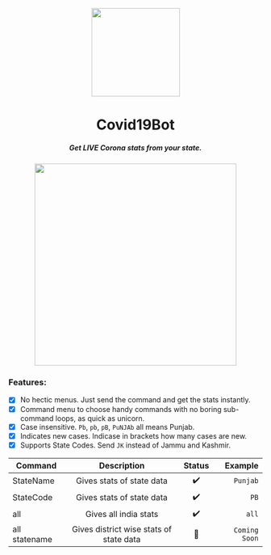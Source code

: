 <p align="center"><img src="https://image.flaticon.com/icons/svg/2785/2785741.svg" align="center" width="175"></p>
<h1 align="center">Covid19Bot</h1>
<h5 align="center">Get LIVE Corona stats from your state.</h5>

<p align="center"><img src="https://user-images.githubusercontent.com/30543444/79143317-ac94d900-7dda-11ea-9629-ae4be595328b.png" align="center" width="400"></p>

### Features:
- [x] No hectic menus. Just send the command and get the stats instantly.
- [x] Command menu to choose handy commands with no boring sub-command loops, as quick as unicorn.
- [x] Case insensitive. `Pb`, `pb`, `pB`, `PuNJAb` all means Punjab.
- [x] Indicates new cases. Indicase in brackets how many cases are new.
- [x] Supports State Codes. Send `JK` instead of Jammu and Kashmir.
  
| Command       | Description                             | Status             | Example        |
| ------------- |:---------------------------------------:|:------------------:|  -------------:|
| StateName     | Gives stats of state data               | :heavy_check_mark: | `Punjab`       |
| StateCode     | Gives stats of state data               | :heavy_check_mark: | `PB`           |
| all           | Gives all india stats                   | :heavy_check_mark: | `all`  |
| all statename | Gives district wise stats of state data | :wrench:           | `Coming Soon`  |
